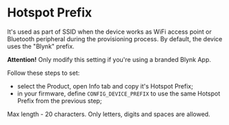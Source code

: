 # Hotspot Prefix

It's used as part of SSID when the device works as WiFi access point or Bluetooth peripheral during the provisioning process.
By default, the device uses the "Blynk" prefix.

**Attention!** Only modify this setting if you're using a branded Blynk App.

Follow these steps to set:

* select the Product, open Info tab and copy it's Hotspot Prefix;
* in your firmware, define `CONFIG_DEVICE_PREFIX` to use the same Hotspot Prefix from the previous step;

Max length - 20 characters. Only letters, digits and spaces are allowed.


